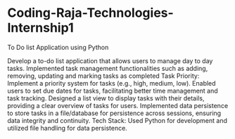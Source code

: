 # Coding-Raja-Technologies-Internship1

To Do list Application using Python

Develop a to-do list application that allows users to manage day to day tasks. 
Implemented task management functionalities such as adding, removing, updating and marking tasks as completed 
Task Priority: Implement a priority system for tasks (e.g., high, medium, low). 
Enabled users to set due dates for tasks, facilitating better time management and task tracking. 
Designed a list view to display tasks with their details, providing a clear overview of tasks for users. 
Implemented data persistence to store tasks in a file/database for persistence across sessions, ensuring data integrity and continuity.
Tech Stack: Used Python for development and utilized file handling for data persistence.
